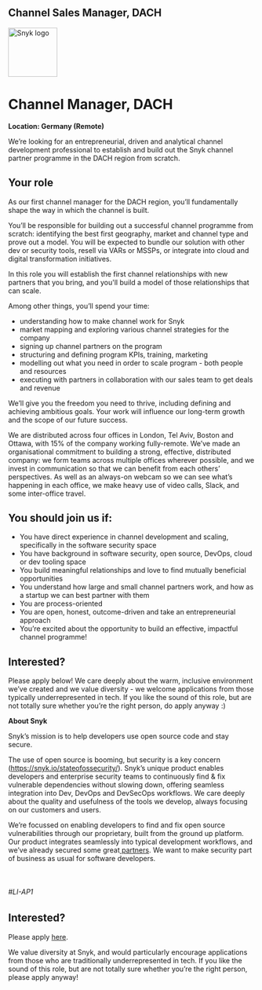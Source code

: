 Channel Sales Manager, DACH 
---

<img src="https://res.cloudinary.com/snyk/image/upload/v1537345894/press-kit/brand/logo-black.png" width="100" alt="Snyk logo" />

<h1><strong>Channel Manager, DACH</strong></h1>
<p><strong>Location: Germany (Remote) </strong></p>
<p><span style="font-weight: 400;">We’re looking for an entrepreneurial, driven and analytical channel development professional to establish and build out the Snyk channel partner programme in the DACH region from scratch.</span></p>
<h2><strong>Your role</strong></h2>
<p><span style="font-weight: 400;">As our first channel manager for the DACH region, you’ll fundamentally shape the way in which the channel is built.</span></p>
<p><span style="font-weight: 400;">You’ll be responsible for building out a successful channel programme from scratch: identifying the best first geography, market and channel type and prove out a model. You will be expected to bundle our solution with other dev or security tools, resell via VARs or MSSPs, or integrate into cloud and digital transformation initiatives.</span></p>
<p><span style="font-weight: 400;">In this role you will establish the first channel relationships with new partners that you bring, and you'll build a model of those relationships that can scale. </span></p>
<p><span style="font-weight: 400;">Among other things, you’ll spend your time:</span></p>
<ul>
<li style="font-weight: 400;"><span style="font-weight: 400;">understanding how to make channel work for Snyk</span></li>
<li style="font-weight: 400;"><span style="font-weight: 400;">market mapping and exploring various channel strategies for the company</span></li>
<li style="font-weight: 400;"><span style="font-weight: 400;">signing up channel partners on the program</span></li>
<li style="font-weight: 400;"><span style="font-weight: 400;">structuring and defining program KPIs, training, marketing</span></li>
<li style="font-weight: 400;"><span style="font-weight: 400;">modelling out what you need in order to scale program - both people and resources</span></li>
<li style="font-weight: 400;"><span style="font-weight: 400;">executing with partners in collaboration with our sales team to get deals and revenue</span></li>
</ul>
<p><span style="font-weight: 400;">We’ll give you the freedom you need to thrive, including defining and achieving ambitious goals. Your work will influence our long-term growth and the scope of our future success.</span></p>
<p><span style="font-weight: 400;">We are distributed across four offices in London, Tel Aviv, Boston and Ottawa, with 15% of the company working fully-remote. We’ve made an organisational commitment to building a strong, effective, distributed company: we form teams across multiple offices wherever possible, and we invest in communication so that we can benefit from each others’ perspectives. As well as an always-on webcam so we can see what’s happening in each office, we make heavy use of video calls, Slack, and some inter-office travel.</span></p>
<h2><strong>You should join us if:</strong></h2>
<ul>
<li style="font-weight: 400;"><span style="font-weight: 400;">You have direct experience in channel development and scaling, specifically in the software security space</span></li>
<li style="font-weight: 400;"><span style="font-weight: 400;">You have background in software security, open source, DevOps, cloud or dev tooling space</span></li>
<li style="font-weight: 400;"><span style="font-weight: 400;">You build meaningful relationships and love to find mutually beneficial opportunities</span></li>
<li style="font-weight: 400;"><span style="font-weight: 400;">You understand how large and small channel partners work, and how as a startup we can best partner with them</span></li>
<li style="font-weight: 400;"><span style="font-weight: 400;">You are process-oriented </span></li>
<li style="font-weight: 400;"><span style="font-weight: 400;">You are open, honest, outcome-driven and take an entrepreneurial approach</span></li>
<li style="font-weight: 400;"><span style="font-weight: 400;">You’re excited about the opportunity to build an effective, impactful channel programme!</span></li>
</ul>
<h2><strong>Interested?</strong></h2>
<p><span style="font-weight: 400;">Please apply below! We care deeply about the warm, inclusive environment we’ve created and we value diversity - we welcome applications from those typically underrepresented in tech. If you like the sound of this role, but are not totally sure whether you’re the right person, do apply anyway :)</span></p>
<p><strong>About Snyk</strong></p>
<p><span style="font-weight: 400;">Snyk’s mission is to help developers use open source code and stay secure. </span></p>
<p><span style="font-weight: 400;">The use of open source is booming, but security is a key concern (</span><a href="https://snyk.io/stateofossecurity/"><span style="font-weight: 400;">https://snyk.io/stateofossecurity/</span></a><span style="font-weight: 400;">). Snyk’s unique product enables developers and enterprise security teams to continuously find &amp; fix vulnerable dependencies without slowing down, offering seamless integration into Dev, DevOps and DevSecOps workflows. We care deeply about the quality and usefulness of the tools we develop, always focusing on our customers and users. </span></p>
<p><span style="font-weight: 400;">We’re focussed on enabling developers to find and fix open source vulnerabilities through our proprietary, built from the ground up platform. Our product integrates seamlessly into typical development workflows, and we’ve already secured some great</span><a href="https://snyk.io/partners"><span style="font-weight: 400;"> partners</span></a><span style="font-weight: 400;">. We want to make security part of business as usual for software developers.</span></p>
<p> </p>
<h6><em><span style="font-weight: 400;">#LI-AP1</span></em></h6>

Interested?
---

Please apply [here](https://boards.greenhouse.io/snyk/jobs/4526093002#app).

We value diversity at Snyk, and would particularly encourage applications from those who are traditionally underrepresented in tech.
If you like the sound of this role, but are not totally sure whether you’re the right person, please apply anyway!

